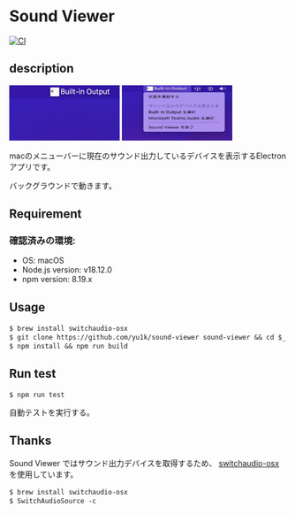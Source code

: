 # Sound Viewer 

[![CI](https://github.com/yu1k/sound-viewer/actions/workflows/ci.yml/badge.svg)](https://github.com/yu1k/sound-viewer/actions/workflows/ci.yml)

## description

<img src="./assets/image01.jpg" width="200px" height="100">
<img src="./assets/image02.jpg" width="200px" height="100">

macのメニューバーに現在のサウンド出力しているデバイスを表示するElectronアプリです。

バックグラウンドで動きます。

## Requirement

### 確認済みの環境:

- OS: macOS
- Node.js version: v18.12.0
- npm version: 8.19.x

## Usage

```
$ brew install switchaudio-osx
$ git clone https://github.com/yu1k/sound-viewer sound-viewer && cd $_
$ npm install && npm run build
```

## Run test

```
$ npm run test
```

自動テストを実行する。

## Thanks

Sound Viewer ではサウンド出力デバイスを取得するため、 [switchaudio-osx](https://github.com/deweller/switchaudio-osx) を使用しています。

```
$ brew install switchaudio-osx
$ SwitchAudioSource -c
```